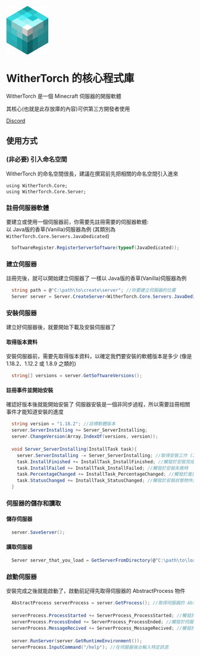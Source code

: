 ![WitherTorch Core Icon](withertorch_core.png)
# WitherTorch 的核心程式庫

WitherTorch 是一個 Minecraft 伺服器的開服軟體

其核心(也就是此存放庫的內容)可供第三方開發者使用

[Discord](https://discord.gg/F7YNJ5m)

## 使用方式

### (非必要) 引入命名空間
WitherTorch 的命名空間很長，建議在撰寫前先把相關的命名空間引入進來
```charp
using WitherTorch.Core;
using WitherTorch.Core.Server;
```

### 註冊伺服器軟體
要建立或使用一個伺服器前，你需要先註冊需要的伺服器軟體:<br/>
以 Java版的香草(Vanilla)伺服器為例
(其類別為 `WitherTorch.Core.Servers.JavaDedicated`)
```csharp
  SoftwareRegister.RegisterServerSoftware(typeof(JavaDedicated));
```

### 建立伺服器
註冊完後，就可以開始建立伺服器了
一樣以 Java版的香草(Vanilla)伺服器為例
```csharp
  string path = @"C:\path\to\create\server"; //你要建立伺服器的位置
  Server server = Server.CreateServer<WitherTorch.Core.Servers.JavaDedicated>(path);
```

### 安裝伺服器
建立好伺服器後，就要開始下載及安裝伺服器了

#### 取得版本資料
安裝伺服器前，需要先取得版本資料，以確定我們要安裝的軟體版本是多少 (像是 1.18.2、1.12.2 或 1.8.9 之類的)
```csharp
  string[] versions = server.GetSoftwareVersions();
```

#### 註冊事件並開始安裝
確認好版本後就能開始安裝了
伺服器安裝是一個非同步過程，所以需要註冊相關事件才能知道安裝的進度
```csharp
  string version = "1.18.2"; //目標軟體版本
  server.ServerInstalling += Server_ServerInstalling;
  server.ChangeVersion(Array.IndexOf(versions, version));
  
  void Server_ServerInstalling(InstallTask task){
    server.ServerInstalling -= Server_ServerInstalling; //取得安裝工作 (InstallTask) 物件後就不需要這個事件了
    task.InstallFinished += InstallTask_InstallFinished; //觸發於安裝完成時
    task.InstallFailed += InstallTask_InstallFailed; //觸發於安裝失敗時
    task.PercentageChanged += InstallTask_PercentageChanged; //觸發於進度數值變化時
    task.StatusChanged += InstallTask_StatusChanged; //觸發於安裝狀態物件變更時
  }
```

### 伺服器的儲存和讀取
#### 儲存伺服器
```csharp
  server.SaveServer();
```
#### 讀取伺服器
```csharp
  Server server_that_you_load = GetServerFromDirectory(@"C:\path\to\load\server");
```

### 啟動伺服器
安裝完成之後就能啟動了，啟動前記得先取得伺服器的 AbstractProcess 物件
```csharp
  AbstractProcess serverProcess = server.GetProcess(); //取得伺服器的 AbstractProcess 物件
  
  serverProcess.ProcessStarted += ServerProcess_ProcessStarted; //觸發於伺服器啟動時
  serverProcess.ProcessEnded += ServerProcess_ProcessEnded; //觸發於伺服器停止時
  serverProcess.MessageRecived += ServerProcess_MessageRecived; //觸發於伺服器後台輸出訊息時
  
  server.RunServer(server.GetRuntimeEnvironment());
  serverProcess.InputCommand("/help"); //在伺服器後台輸入特定訊息
```
